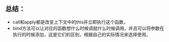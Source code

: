 ## 总结：
* call和apply都是改变上下文中的this并立即执行这个函数，
* bind方法可以让对应的函数想什么时候调就什么时候调用，并且可以将参数在执行的时候添加，这是它们的区别，根据自己的实际情况来选择使用。